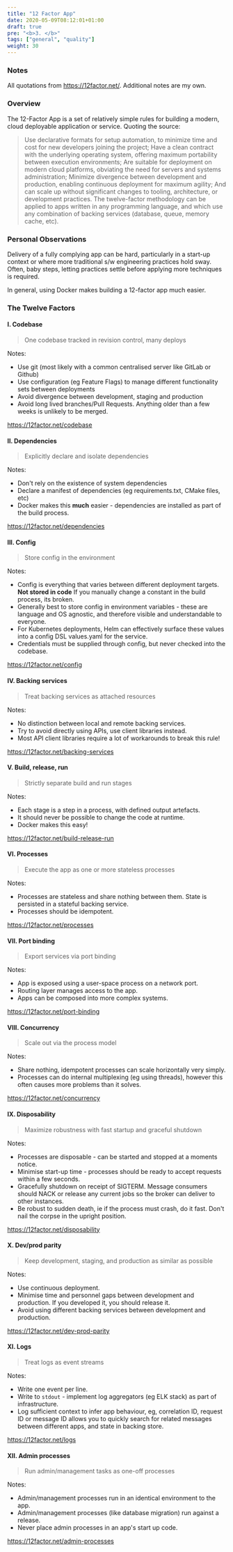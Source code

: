 ```yaml
---
title: "12 Factor App"
date: 2020-05-09T08:12:01+01:00
draft: true
pre: "<b>3. </b>"
tags: ["general", "quality"]
weight: 30
---
```


### Notes

All quotations from https://12factor.net/.  Additional notes are my own.

### Overview

The 12-Factor App is a set of relatively simple rules for building a modern, cloud deployable application or service.  Quoting the source:


> Use declarative formats for setup automation, to minimize time and cost for new developers joining the project;
> Have a clean contract with the underlying operating system, offering maximum portability between execution environments;
> Are suitable for deployment on modern cloud platforms, obviating the need for servers and systems administration;
> Minimize divergence between development and production, enabling continuous deployment for maximum agility;
> And can scale up without significant changes to tooling, architecture, or development practices.
> The twelve-factor methodology can be applied to apps written in any programming language, and which use any combination of backing services (database, queue, memory cache, etc).


### Personal Observations

Delivery of a fully complying app can be hard, particularly in a start-up context or where more traditional s/w engineering practices hold sway.  Often, baby steps, letting practices settle before applying more techniques is required.

In general, using Docker makes building a 12-factor app much easier.


### The Twelve Factors


#### I. Codebase

> One codebase tracked in revision control, many deploys

Notes:

* Use git (most likely with a common centralised server like GitLab or Github)
* Use configuration (eg Feature Flags) to manage different functionality sets between deployments
* Avoid divergence between development, staging and production
* Avoid long lived branches/Pull Requests.  Anything older than a few weeks is unlikely to be merged.

https://12factor.net/codebase


#### II. Dependencies

> Explicitly declare and isolate dependencies

Notes:

* Don't rely on the existence of system dependencies
* Declare a manifest of dependencies (eg requirements.txt, CMake files, etc)
* Docker makes this **much** easier - dependencies are installed as part of the build process.

https://12factor.net/dependencies


#### III. Config

> Store config in the environment

Notes:

* Config is everything that varies between different deployment targets.  **Not stored in code**  If you manually change a constant in the build process, its broken.
* Generally best to store config in environment variables - these are language and OS agnostic, and therefore visible and understandable to everyone.
* For Kubernetes deployments, Helm can effectively surface these values into a config DSL values.yaml for the service.
* Credentials must be supplied through config, but never checked into the codebase.

https://12factor.net/config


#### IV. Backing services

> Treat backing services as attached resources

Notes:

* No distinction between local and remote backing services.
* Try to avoid directly using APIs, use client libraries instead.
* Most API client libraries require a lot of workarounds to break this rule!

https://12factor.net/backing-services


#### V. Build, release, run

> Strictly separate build and run stages

Notes:
* Each stage is a step in a process, with defined output artefacts.
* It should never be possible to change the code at runtime.
* Docker makes this easy!

https://12factor.net/build-release-run


#### VI. Processes
> Execute the app as one or more stateless processes

Notes:
* Processes are stateless and share nothing between them.  State is persisted in a stateful backing service.
* Processes should be idempotent.

https://12factor.net/processes


#### VII. Port binding
> Export services via port binding

Notes:
* App is exposed using a user-space process on a network port.
* Routing layer manages access to the app.
* Apps can be composed into more complex systems.

https://12factor.net/port-binding


#### VIII. Concurrency
> Scale out via the process model

Notes:
* Share nothing, idempotent processes can scale horizontally very simply.
* Processes can do internal multiplexing (eg using threads), however this often causes more problems than it solves.

https://12factor.net/concurrency


#### IX. Disposability
> Maximize robustness with fast startup and graceful shutdown

Notes:
* Processes are disposable - can be started and stopped at a moments notice.
* Minimise start-up time - processes should be ready to accept requests within a few seconds.
* Gracefully shutdown on receipt of SIGTERM.  Message consumers should NACK or release any current jobs so the broker can deliver to other instances.
* Be robust to sudden death, ie if the process must crash, do it fast.  Don't nail the corpse in the upright position.

https://12factor.net/disposability


#### X. Dev/prod parity
> Keep development, staging, and production as similar as possible

Notes:
* Use continuous deployment.
* Minimise time and personnel gaps between development and production.  If you developed it, you should release it.
* Avoid using different backing services between development and production.

https://12factor.net/dev-prod-parity


#### XI. Logs
> Treat logs as event streams

Notes:
* Write one event per line.
* Write to `stdout` - implement log aggregators (eg ELK stack) as part of infrastructure.
* Log sufficient context to infer app behaviour, eg, correlation ID, request ID or message ID allows you to quickly search for related messages between different apps, and state in backing store.

https://12factor.net/logs


#### XII. Admin processes

> Run admin/management tasks as one-off processes

Notes:
* Admin/management processes run in an identical environment to the app.
* Admin/management processes (like database migration) run against a release.
* Never place admin processes in an app's start up code.


https://12factor.net/admin-processes
